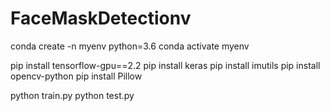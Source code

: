 # FaceMaskDetectionv


conda create -n myenv python=3.6
conda activate myenv

pip install tensorflow-gpu==2.2
pip install keras
pip install imutils
pip install opencv-python
pip install Pillow

python train.py
python test.py



